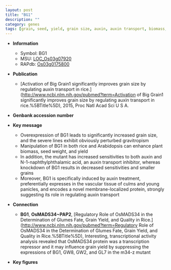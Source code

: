 ```yaml
---
layout: post
title: "BG1"
description: ""
category: genes
tags: [grain, seed, yield, grain size, auxin, auxin transport, biomass, seed weight]
---
```


* **Information**  
    + Symbol: BG1  
    + MSU: [LOC_Os03g07920](http://rice.plantbiology.msu.edu/cgi-bin/ORF_infopage.cgi?orf=LOC_Os03g07920)  
    + RAPdb: [Os03g0175800](http://rapdb.dna.affrc.go.jp/viewer/gbrowse_details/irgsp1?name=Os03g0175800)  

* **Publication**  
    + [Activation of Big Grain1 significantly improves grain size by regulating auxin transport in rice.](http://www.ncbi.nlm.nih.gov/pubmed?term=Activation of Big Grain1 significantly improves grain size by regulating auxin transport in rice.%5BTitle%5D), 2015, Proc Natl Acad Sci U S A.

* **Genbank accession number**  

* **Key message**  
    + Overexpression of BG1 leads to significantly increased grain size, and the severe lines exhibit obviously perturbed gravitropism
    + Manipulation of BG1 in both rice and Arabidopsis can enhance plant biomass, seed weight, and yield
    + In addition, the mutant has increased sensitivities to both auxin and N-1-naphthylphthalamic acid, an auxin transport inhibitor, whereas knockdown of BG1 results in decreased sensitivities and smaller grains
    + Moreover, BG1 is specifically induced by auxin treatment, preferentially expresses in the vascular tissue of culms and young panicles, and encodes a novel membrane-localized protein, strongly suggesting its role in regulating auxin transport

* **Connection**  
    + __BG1__, __OsMADS34~PAP2__, [Regulatory Role of OsMADS34 in the Determination of Glumes Fate, Grain Yield, and Quality in Rice.](http://www.ncbi.nlm.nih.gov/pubmed?term=Regulatory Role of OsMADS34 in the Determination of Glumes Fate, Grain Yield, and Quality in Rice.%5BTitle%5D),  Interesting, transcriptional activity analysis revealed that OsMADS34 protein was a transcription repressor and it may influence grain yield by suppressing the expressions of BG1, GW8, GW2, and GL7 in the m34-z mutant

* **Key figures**  



